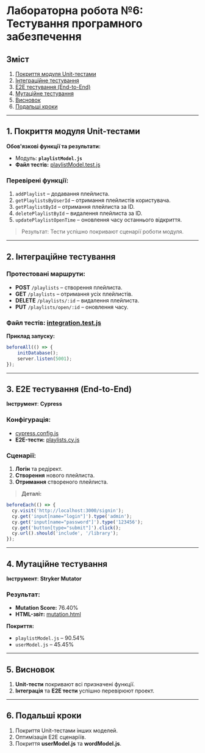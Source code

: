 # Лабораторна робота №6: Тестування програмного забезпечення

## Зміст
1. [Покриття модуля Unit-тестами](#1-покриття-модуля-unit-тестами)
2. [Інтеграційне тестування](#2-інтеграційне-тестування)
3. [E2E тестування (End-to-End)](#3-e2e-тестування-end-to-end)
4. [Мутаційне тестування](#4-мутаційне-тестування)
5. [Висновок](#5-висновок)
6. [Подальші кроки](#6-подальші-кроки)

---

## 1. Покриття модуля Unit-тестами

**Обов'язкові функції та результати:**

- Модуль: **`playlistModel.js`**
- **Файл тестів:** [playlistModel.test.js](../../db/__tests__/playlistModel.test.js)

### Перевірені функції:
1. `addPlaylist` – додавання плейлиста.
2. `getPlaylistsByUserId` – отримання плейлистів користувача.
3. `getPlaylistById` – отримання плейлиста за ID.
4. `deletePlaylistById` – видалення плейлиста за ID.
5. `updatePlaylistOpenTime` – оновлення часу останнього відкриття.

> Результат: Тести успішно покривают сценарії роботи модуля.

---

## 2. Інтеграційне тестування

### **Протестовані маршрути:**
- **POST** `/playlists` – створення плейлиста.
- **GET** `/playlists` – отримання усіх плейлистів.
- **DELETE** `/playlists/:id` – видалення плейлиста.
- **PUT** `/playlists/open/:id` – оновлення часу.

### **Файл тестів:** [integration.test.js](../../db/__tests__/integration.test.js)

**Приклад запуску:**
```javascript
beforeAll(() => {
    initDatabase();
    server.listen(5001);
});
```
---

## 3. E2E тестування (End-to-End)

**Інструмент**: **Cypress**

### **Конфігурація**:
- [cypress.config.js](../../../lingo-frontend/cypress.config.js)
- **E2E-тести:** [playlists.cy.js](../../../lingo-frontend/cypress/e2e/playlists.cy.js)

### **Сценарії:**
1. **Логін** та редірект.
2. **Створення** нового плейлиста.
3. **Отримання** створеного плейлиста.

> **Деталі:**
```javascript
beforeEach(() => {
  cy.visit('http://localhost:3000/signin');
  cy.get('input[name="login"]').type('admin');
  cy.get('input[name="password"]').type('123456');
  cy.get('button[type="submit"]').click();
  cy.url().should('include', '/library');
});
```

---

## 4. Мутаційне тестування

**Інструмент**: **Stryker Mutator**

### **Результат:**
- **Mutation Score:** 76.40%
- **HTML-звіт:** [mutation.html](../../reports/mutation/mutation.html)

**Покриття:**
- `playlistModel.js` – 90.54%
- `userModel.js` – 45.45%

---

## 5. Висновок
1. **Unit-тести** покривают всі призначені функції.
2. **Інтеграція** та **E2E тести** успішно перевірюют проект.

---

## 6. Подальші кроки
1. Покриття Unit-тестами інших моделей.
2. Оптимізація E2E сценаріїв.
3. Покриття **userModel.js** та **wordModel.js**.
